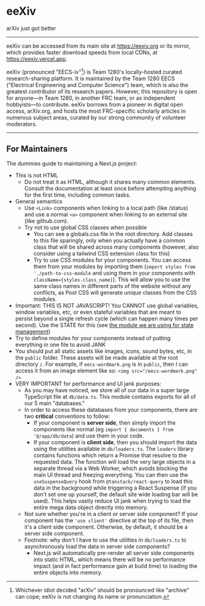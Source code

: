 # eeXiv

arXiv just got better

---

eeXiv can be accessed from its main site at <https://eexiv.org> or its mirror, which provides faster download speeds from local CDNs, at <https://eexiv.vercel.app>.

eeXiv (pronounced "EECS-iv"[^1]) is Team 1280's locally-hosted curated research-sharing platform.
It is maintained by the Team 1280 EECS ("Electrical Engineering and Computer Science") team, which is also the greatest contributor of its research papers.
However, this repository is open for anyone—in Team 1280, in another FRC team, or as independent hobbyists—to contribute.
eeXiv borrows from a pioneer in digital open access, arXiv.org, and hosts the most FRC-specific scholarly articles in numerous subject areas, curated by our strong community of volunteer moderators.

[^1]: Whichever idiot decided "arXiv" should be pronounced like "archive" can cope; eeXiv is not changing its name or pronunciation.

---

## For Maintainers

The dummies guide to maintaining a Next.js project:

- This is not HTML
  - Do not treat it as HTML, although it shares many common elements. Consult the documentation at least once before attempting anything for the first time, including common tasks.
- General semantics
  - Use `<Link>` components when linking to a local path (like /status) and use a normal `<a>` component when linking to an external site (like github.com).
  - Try not to use global CSS classes when possible
    - You can see a globals.css file in the root directory. Add classes to this file sparingly, only when you actually have a common class that will be shared across many components (however, also consider using a tailwind CSS extension class for this)
    - Try to use CSS modules for your components. You can access them from your modules by importing them (`import styles from './path-to-css-module` and using them in your components with `className={styles.class_name}`). This will allow you to use the same class names in different parts of the website without any conflicts, as Post CSS will generate unique classes from the CSS modules.
- Important: THIS IS NOT JAVASCRIPT! You CANNOT use global variables, window variables, etc, or even stateful variables that are meant to persist beyond a single refresh cycle (which can happen many times per second). Use the STATE for this (see [the module we are using for state management](https://github.com/pmndrs/zustand))
- Try to define modules for your components instead of putting everything in one file to avoid JANK
- You should put all static assets like images, icons, sound bytes, etc, in the `public` folder. These assets will be made available at the root directory `/`. For example, if `eecs-wordmark.png` is in `public`, then I can access it from an image element like so: `<img src="/eecs-wordmark.png" />`.
- VERY IMPORTANT for performance and UI jank purposes:
  - As you may have noticed, we store all of our data in a super large TypeScript file at `db/data.ts`. This module contains exports for all of our 5 main "databases."
  - In order to access these databases from your components, there are two **critical** conventions to follow:
    - If your component is **server side**, then simply import the components like normal (eg `import { documents } from '@/app/db/data`) and use them in your code.
    - If your component is **client side**, then you should import the data using the utilities available in `db/loaders.ts`. The `loaders` library contains
      functions which return a Promise that resolve to the requested data. The function will load the very large objects in a separate thread via a Web Worker, which
      avoids blocking the main UI thread and freezing everything. You can then use the `useSuspenseQuery` hook from `@tanstack/react-query` to load this data in the background while
      triggering a React Suspense (if you don't set one up yourself, the default site wide loading bar will be used). This helps vastly reduce UI jank when trying to load the entire
      mega data object directly into memory.
  - Not sure whether you're in a client or server side component? If your component has the `'use client'` directive at the top of its file, then it's a client side component.
    Otherwise, by default, it should be a server side component.
  - Footnote: why don't I have to use the utilities in `db/loaders.ts` to asynchronously load the data in server side components?
    - Next.js will automatically pre-render all server side components into static HTML, which means there will be no performance impact (and in fact performance gain at build time)
      to loading the entire objects into memory.
